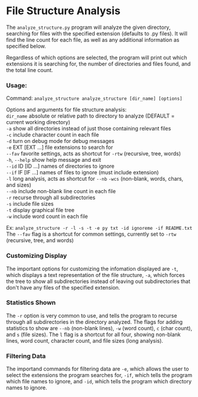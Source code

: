 # File Structure Analysis
The `analyze_structure.py` program will analyze the given directory, searching for files with
the specified extension (defaults to .py files). It will find the line count for each file,
as well as any additional information as specified below.

Regardless of which options are selected, the program will print out which extensions it is searching
for, the number of directories and files found, and the total line count.

### Usage:
Command: `analyze_structure analyze_structure [dir_name] [options]`  

Options and arguments for file structure analysis:  
`dir_name`          absolute or relative path to directory to analyze (DEFAULT = current working directory)  
`-a`                show all directories instead of just those containing relevant files  
`-c`                include character count in each file  
`-d`                turn on debug mode for debug messages  
`-e` EXT [EXT ...]  file extensions to search for  
`--fav`             favorite settings, acts as shortcut for `-rtw` (recursive, tree, words)  
`-h`, `--help`      show help message and exit  
`--id` ID [ID ...]  names of directories to ignore  
`--if` IF [IF ...]  names of files to ignore (must include extension)  
`-l`                long analysis, acts as shortcut for `--nb` `-wcs` (non-blank, words, chars, and sizes)  
`--nb`              include non-blank line count in each file  
`-r`                recurse through all subdirectories  
`-s`                include file sizes  
`-t`                display graphical file tree  
`-w`                include word count in each file  


Ex: `analyze_structure -r -l -s -t -e py txt -id ignoreme -if README.txt`  
The `--fav` flag is a shortcut for common settings, currently set to `-rtw` (recursive, tree, and words)

### Customizing Display
The important options for customizing the infomation displayed are `-t`, which displays a text
representation of the file structure, `-a`, which forces the tree to show all subdirectories
instead of leaving out subdirectories that don't have any files of the specified extension.

### Statistics Shown
The `-r` option is very common to use, and tells the program to recurse through all subdirectories
in the directory analyzed. The flags for adding statistics to show are `--nb` (non-blank lines),
`-w` (word count), `c` (char count), and `s` (file sizes). The `l` flag is a shortcut for all four,
showing non-blank lines, word count, character count, and file sizes (long analysis).

### Filtering Data
The importand commands for filtering data are `-e`, which allows the user to select the extensions
the program searches for, `-if`, which tells the program which file names to ignore, and `-id`, which
tells the program which directory names to ignore.

